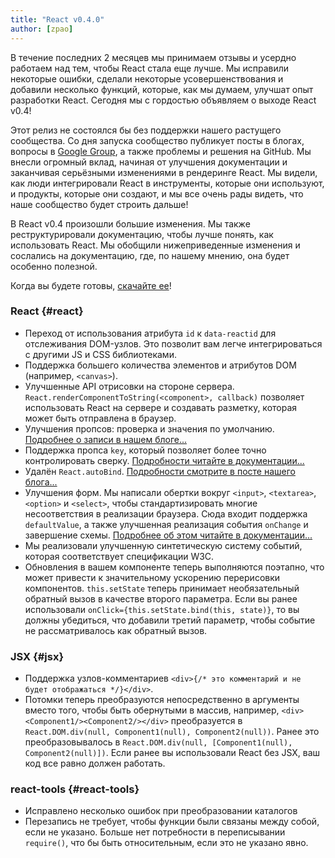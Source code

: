 ```yaml
---
title: "React v0.4.0"
author: [zpao]
---
```


В течение последних 2 месяцев мы принимаем отзывы и усердно работаем над тем, 
чтобы React стала еще лучше. Мы исправили некоторые ошибки, сделали некоторые 
усовершенствования и добавили несколько функций, которые, как мы думаем,
улучшат опыт разработки React. Сегодня мы с гордостью объявляем о выходе React v0.4!


Этот релиз не состоялся бы без поддержки нашего растущего сообщества. 
Со дня запуска сообщество публикует посты в блогах, вопросы в [
Google Group](https://groups.google.com/group/reactjs), а также проблемы и решения на GitHub.
Мы внесли огромный вклад, начиная от улучшения документации и заканчивая 
серьёзными изменениями в рендеринге React. Мы видели, как люди интегрировали 
React в инструменты, которые они используют, и продукты, которые они создают, 
и мы все очень рады видеть, что наше сообщество будет строить дальше!

В React v0.4 произошли большие изменения. Мы также реструктурировали
документацию, чтобы лучше понять, как использовать React. Мы обобщили 
нижеприведенные изменения и сослались на документацию, где, по нашему 
мнению, она будет особенно полезной.
 
Когда вы будете готовы, [скачайте ее](/docs/installation.html)!


### React {#react}

* Переход от использования атрибута `id` к `data-reactid` для отслеживания DOM-узлов.
  Это позволит вам легче интегрироваться с другими JS и CSS библиотеками.
* Поддержка большего количества элементов и атрибутов DOM (например, `<canvas>`).
* Улучшенные API отрисовки на стороне сервера. 
`React.renderComponentToString(<component>, callback)` позволяет использовать 
React на сервере и создавать разметку, которая может быть отправлена в браузер.
* Улучшения пропсов: проверка и значения по умолчанию. [Подробнее о записи в нашем блоге...](/blog/2013/07/11/react-v0-4-prop-validation-and-default-values.html)
* Поддержка  пропса `key`, который позволяет более точно контролировать сверку. [Подробности читайте в документации...](/docs/multiple-components.html)
* Удалён `React.autoBind`. [Подробности смотрите в посте нашего блога...](/blog/2013/07/02/react-v0-4-autobind-by-default.html)
* Улучшения форм. Мы написали обертки вокруг `<input>`, `<textarea>`, `<option>` и `<select>`, чтобы стандартизировать многие несоответствия в реализации браузера. Сюда входит поддержка `defaultValue`, а также улучшенная реализация события `onChange` и завершение схемы. [Подробнее об этом читайте в документации...](/docs/forms.html)
* Мы реализовали улучшенную синтетическую систему событий, которая соответствует спецификации W3C.
* Обновления в вашем компоненте теперь выполняются поэтапно, что может привести к значительному ускорению перерисовки компонентов. `this.setState` теперь принимает необязательный обратный вызов в качестве второго параметра. Если вы ранее использовали `onClick={this.setState.bind(this, state)}`, то вы должны убедиться, что добавили третий параметр, чтобы событие не рассматривалось как обратный вызов.

### JSX {#jsx}

* Поддержка узлов-комментариев `<div>{/* это комментарий и не будет отображаться */}</div>`.
* Потомки теперь преобразуются непосредственно в аргументы вместо того, чтобы быть
  обернутыми в массив, например, `<div><Component1/><Component2/></div>` преобразуется 
  в `React.DOM.div(null, Component1(null), Component2(null))`. Ранее это 
  преобразовывалось в `React.DOM.div(null, [Component1(null), Component2(null)])`.
  Если ранее вы использовали React без JSX, ваш код все равно должен работать.

### react-tools {#react-tools}

* Исправлено несколько ошибок при преобразовании каталогов
* Перезапись не требует, чтобы функции были связаны между собой, если не указано.
  Больше нет потребности в переписывании `require()`, что бы быть относительным, если это не указано явно.
